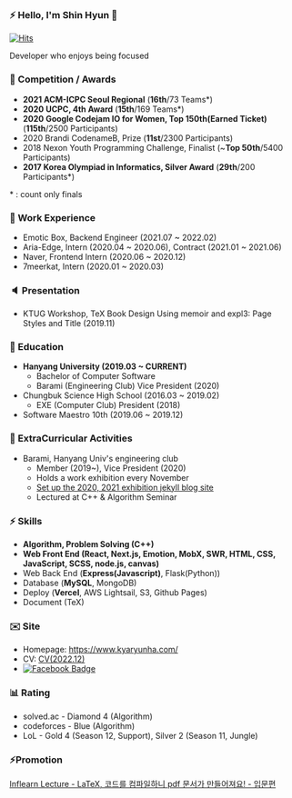 ### ⚡ Hello, I'm Shin Hyun 👋

[![Hits](https://hits.seeyoufarm.com/api/count/incr/badge.svg?url=https%3A%2F%2Fgithub.com%2Fkyaryunha)](https://hits.seeyoufarm.com)

Developer who enjoys being focused

### 🥈 Competition / Awards
- **2021 ACM-ICPC Seoul Regional** (**16th**/73 Teams*)
- **2020 UCPC, 4th Award** (**15th**/169 Teams*)
- **2020 Google Codejam IO for Women, Top 150th(Earned Ticket)** (**115th**/2500 Participants)
- 2020 Brandi CodenameB, Prize (**11st**/2300 Participants)
- 2018 Nexon Youth Programming Challenge, Finalist (~**Top 50th**/5400 Participants)
- **2017 Korea Olympiad in Informatics, Silver Award** (**29th**/200 Participants*) 

\* : count only finals

### 🏢 Work Experience

- Emotic Box, Backend Engineer (2021.07 ~ 2022.02)
- Aria-Edge, Intern (2020.04 ~ 2020.06), Contract (2021.01 ~ 2021.06)
- Naver, Frontend Intern (2020.06 ~ 2020.12)
- 7meerkat, Intern (2020.01 ~ 2020.03)

### 🔈 Presentation
- KTUG Workshop, TeX Book Design Using memoir and expl3: Page Styles and Title (2019.11)

### 🏫 Education

- **Hanyang University (2019.03 ~ CURRENT)**
  - Bachelor of Computer Software
  - Barami (Engineering Club) Vice President (2020)
- Chungbuk Science High School (2016.03 ~ 2019.02)
  - EXE (Computer Club) President (2018)
- Software Maestro 10th (2019.06 ~ 2019.12)

### 👥 ExtraCurricular Activities
- Barami, Hanyang Univ's engineering club
  - Member (2019~), Vice President (2020)
  - Holds a work exhibition every November
  - [Set up the 2020, 2021 exhibition jekyll blog site](https://hyu-barami.github.io/)
  - Lectured at C++ & Algorithm Seminar

### ⚡ Skills 
- **Algorithm, Problem Solving (C++)**
- **Web Front End (React, Next.js, Emotion, MobX, SWR, HTML, CSS, JavaScript, SCSS, node.js, canvas)**
- Web Back End (**Express(Javascript)**, Flask(Python))
- Database (**MySQL**, MongoDB)
- Deploy (**Vercel**, AWS Lightsail, S3, Github Pages)
- Document (TeX) 


### ✉️ Site
- Homepage: [https://www.kyaryunha.com/ ](https://www.hyunsh.in/)
- CV: [CV(2022.12)](https://hanyang-univ.s3.ap-northeast-2.amazonaws.com/Shin_Hyun_CV_2022_12.pdf)
- [![Facebook Badge](https://img.shields.io/badge/-Facebook-3b5998?style=flat-square&logo=facebook&logoColor=white&link=https://www.facebook.com/kyaryunha)](https://www.facebook.com/kyaryunha)

### 📊 Rating
- solved.ac - Diamond 4 (Algorithm)
- codeforces - Blue (Algorithm)
- LoL - Gold 4 (Season 12, Support), Silver 2 (Season 11, Jungle)



### ⚡Promotion 

[Inflearn Lecture - LaTeX, 코드를 컴파일하니 pdf 문서가 만들어져요! - 입문편](https://www.inflearn.com/course/latex-%EC%BD%94%EB%93%9C-%EC%BB%B4%ED%8C%8C%EC%9D%BC-pdf-%EC%9E%85%EB%AC%B8?inst=865da8cf) 
